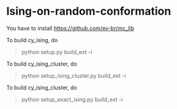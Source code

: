 # Ising-on-random-conformation

You have to install https://github.com/ev-br/mc_lib

To build cy_ising, do

> python setup.py build_ext -i

To build cy_ising_cluster, do

> python setup_ising_cluster.py build_ext -i

To build cy_ising_cluster, do

> python setup_exact_ising.py build_ext -i